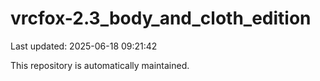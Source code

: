 # vrcfox-2.3_body_and_cloth_edition

Last updated: 2025-06-18 09:21:42

This repository is automatically maintained.
